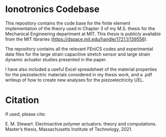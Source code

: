 # Ionotronics Codebase

This repository contains the code base for the finite element implementation of the theory used in Chapter 3 of my M.S. thesis for the Mechanical Engineering department at MIT. This thesis is publicly available from the MIT libraries (https://dspace.mit.edu/handle/1721.1/139556).

The repository contains all the relevant FEniCS codes and experimental data files for the large strain capacitive stretch sensor and large strain dynamic actuator studies presented in the paper.

I have also included a useful Excel spreadsheet of the material properties for the piezoelectric materials considered in my thesis work, and a .pdf writeup of how to create new analyses for the piezoelectricity UEL.

# Citation
If used, please cite:

E. M. Stewart. Electroactive polymer actuators: theory and computations. Master’s thesis, Massachusetts Institute of Technology, 2021.
